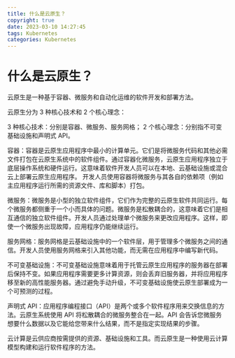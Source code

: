 ```yaml
---
title: 什么是云原生？
copyright: true
date: 2023-03-10 14:27:45
tags: Kubernetes
categories: Kubernetes
---
```


# 什么是云原生？

云原生是一种基于容器、微服务和自动化运维的软件开发和部署方法。

云原生分为 3 种核心技术和 2 个核心理念：

3 种核心技术：分别是容器、微服务、服务网格；
2 个核心理念：分别指不可变基础设施和声明式 API。
<!--more-->
容器：容器是云原生应用程序中最小的计算单元。它们是将微服务代码和其他必需文件打包在云原生系统中的软件组件。通过容器化微服务，云原生应用程序独立于底层操作系统和硬件运行。这意味着软件开发人员可以在本地、云基础设施或混合云上部署云原生应用程序。 开发人员使用容器将微服务与其各自的依赖项（例如主应用程序运行所需的资源文件、库和脚本）打包。

微服务：微服务是小型的独立软件组件，它们作为完整的云原生软件共同运行。每个微服务都侧重于一个小而具体的问题。微服务是松散耦合的，这意味着它们是相互通信的独立软件组件。开发人员通过处理单个微服务来更改应用程序。这样，即使一个微服务出现故障，应用程序仍能继续运行。

服务网格：服务网格是云基础设施中的一个软件层，用于管理多个微服务之间的通信。开发人员使用服务网格来引入其他功能，而无需在应用程序中编写新代码。

不可变基础设施：不可变基础设施意味着用于托管云原生应用程序的服务器在部署后保持不变。如果应用程序需要更多计算资源，则会丢弃旧服务器，并将应用程序移至新的高性能服务器。通过避免手动升级，不可变基础设施使云原生部署成为一个可预测的过程。 

声明式 API：应用程序编程接口（API）是两个或多个软件程序用来交换信息的方法。云原生系统使用 API 将松散耦合的微服务整合在一起。API 会告诉您微服务想要什么数据以及它能给您带来什么结果，而不是指定实现结果的步骤。

云计算是云供应商按需提供的资源、基础设施和工具。而云原生是一种使用云计算模型构建和运行软件程序的方法。
